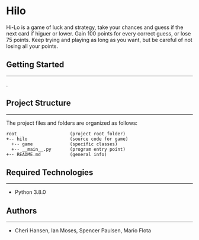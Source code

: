 # Hilo
Hi-Lo is a game of luck and strategy, take your chances and guess if the next card if higuer or lower. Gain 100 points for every correct guess, or lose 75 points. Keep trying and playing as long as you want, but be careful of not losing all your points.

## Getting Started
---
.

## Project Structure
---
The project files and folders are organized as follows:
```
root                    (project root folder)
+-- hilo                (source code for game)
  +-- game              (specific classes)
  +-- __main__.py       (program entry point)
+-- README.md           (general info)
```

## Required Technologies
---
* Python 3.8.0

## Authors
---
* Cheri Hansen, Ian Moses, Spencer Paulsen, Mario Flota